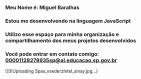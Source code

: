 ### Meu Nome é: **Miguel Baralhas**

### Estou me desenvolvendo na linguagem JavaScript

### Utilizo esse espaço para minha organização e compartilhamento dos meus projetos desenvolvidos

### Você pode entrar em contato comigo: 00001128278935sp@al.educacao.sp.gov.br

![](!Uploading Spas_vsederzhitel_sinay.jpg…)
